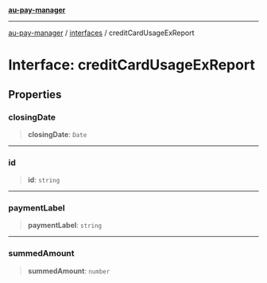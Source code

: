 [**au-pay-manager**](../../README.md)

***

[au-pay-manager](../../README.md) / [interfaces](../README.md) / creditCardUsageExReport

# Interface: creditCardUsageExReport

## Properties

### closingDate

> **closingDate**: `Date`

***

### id

> **id**: `string`

***

### paymentLabel

> **paymentLabel**: `string`

***

### summedAmount

> **summedAmount**: `number`
